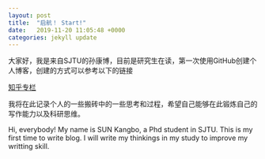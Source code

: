 ```yaml
---
layout: post
title:  "启航！ Start!"
date:   2019-11-20 11:05:48 +0000
categories: jekyll update
---
```


大家好，我是来自SJTU的孙康博，目前是研究生在读，第一次使用GitHub创建个人博客，创建的方式可以参考以下的链接


[知乎专栏](https://zhuanlan.zhihu.com/p/58229299)

我将在此记录个人的一些搬砖中的一些思考和过程，希望自己能够在此锻炼自己的写作能力以及科研思维。

Hi, everybody!
My name is SUN Kangbo, a Phd student in SJTU.
This is my first time to write blog.
I will write my thinkings in my study to improve my writting skill.